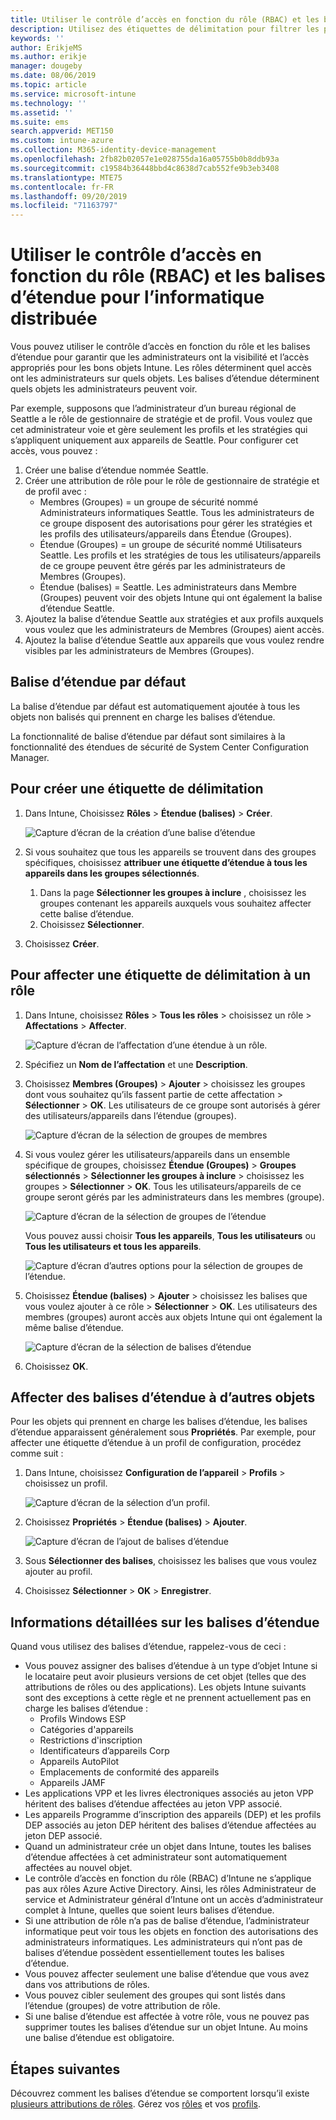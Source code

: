 ```yaml
---
title: Utiliser le contrôle d’accès en fonction du rôle (RBAC) et les balises d’étendue pour les distribuer dans Intune | Microsoft Docs
description: Utilisez des étiquettes de délimitation pour filtrer les profils de configuration de manière à n’afficher que certains rôles.
keywords: ''
author: ErikjeMS
ms.author: erikje
manager: dougeby
ms.date: 08/06/2019
ms.topic: article
ms.service: microsoft-intune
ms.technology: ''
ms.assetid: ''
ms.suite: ems
search.appverid: MET150
ms.custom: intune-azure
ms.collection: M365-identity-device-management
ms.openlocfilehash: 2fb82b02057e1e028755da16a05755b0b8ddb93a
ms.sourcegitcommit: c19584b36448bbd4c8638d7cab552fe9b3eb3408
ms.translationtype: MTE75
ms.contentlocale: fr-FR
ms.lasthandoff: 09/20/2019
ms.locfileid: "71163797"
---
```

# <a name="use-role-based-access-control-rbac-and-scope-tags-for-distributed-it"></a>Utiliser le contrôle d’accès en fonction du rôle (RBAC) et les balises d’étendue pour l’informatique distribuée

Vous pouvez utiliser le contrôle d’accès en fonction du rôle et les balises d’étendue pour garantir que les administrateurs ont la visibilité et l’accès appropriés pour les bons objets Intune. Les rôles déterminent quel accès ont les administrateurs sur quels objets. Les balises d’étendue déterminent quels objets les administrateurs peuvent voir.

Par exemple, supposons que l’administrateur d’un bureau régional de Seattle a le rôle de gestionnaire de stratégie et de profil. Vous voulez que cet administrateur voie et gère seulement les profils et les stratégies qui s’appliquent uniquement aux appareils de Seattle. Pour configurer cet accès, vous pouvez :

1. Créer une balise d’étendue nommée Seattle.
2. Créer une attribution de rôle pour le rôle de gestionnaire de stratégie et de profil avec : 
    - Membres (Groupes) = un groupe de sécurité nommé Administrateurs informatiques Seattle. Tous les administrateurs de ce groupe disposent des autorisations pour gérer les stratégies et les profils des utilisateurs/appareils dans Étendue (Groupes).
    - Étendue (Groupes) = un groupe de sécurité nommé Utilisateurs Seattle. Les profils et les stratégies de tous les utilisateurs/appareils de ce groupe peuvent être gérés par les administrateurs de Membres (Groupes). 
    - Étendue (balises) = Seattle. Les administrateurs dans Membre (Groupes) peuvent voir des objets Intune qui ont également la balise d’étendue Seattle.
3. Ajoutez la balise d’étendue Seattle aux stratégies et aux profils auxquels vous voulez que les administrateurs de Membres (Groupes) aient accès.
4. Ajoutez la balise d’étendue Seattle aux appareils que vous voulez rendre visibles par les administrateurs de Membres (Groupes). 

## <a name="default-scope-tag"></a>Balise d’étendue par défaut
La balise d’étendue par défaut est automatiquement ajoutée à tous les objets non balisés qui prennent en charge les balises d’étendue.

La fonctionnalité de balise d’étendue par défaut sont similaires à la fonctionnalité des étendues de sécurité de System Center Configuration Manager. 

## <a name="to-create-a-scope-tag"></a>Pour créer une étiquette de délimitation

1. Dans Intune, Choisissez **Rôles** > **Étendue (balises)**  > **Créer**.

    ![Capture d’écran de la création d’une balise d’étendue](./media/scope-tags/create-scope-tag.png)

3. Si vous souhaitez que tous les appareils se trouvent dans des groupes spécifiques, choisissez **attribuer une étiquette d’étendue à tous les appareils dans les groupes sélectionnés**.
    1. Dans la page **Sélectionner les groupes à inclure** , choisissez les groupes contenant les appareils auxquels vous souhaitez affecter cette balise d’étendue.
    2. Choisissez **Sélectionner**.
4. Choisissez **Créer**.

## <a name="to-assign-a-scope-tag-to-a-role"></a>Pour affecter une étiquette de délimitation à un rôle

1. Dans Intune, choisissez **Rôles** > **Tous les rôles** > choisissez un rôle > **Affectations** > **Affecter**.

    ![Capture d’écran de l’affectation d’une étendue à un rôle.](./media/scope-tags/assign-scope-to-role.png)

2. Spécifiez un **Nom de l’affectation** et une **Description**.
3. Choisissez **Membres (Groupes)**  > **Ajouter** > choisissez les groupes dont vous souhaitez qu’ils fassent partie de cette affectation > **Sélectionner** >  **OK**. Les utilisateurs de ce groupe sont autorisés à gérer des utilisateurs/appareils dans l’étendue (groupes).

    ![Capture d’écran de la sélection de groupes de membres](./media/scope-tags/select-member-groups.png)

4. Si vous voulez gérer les utilisateurs/appareils dans un ensemble spécifique de groupes, choisissez **Étendue (Groupes)**  > **Groupes sélectionnés** > **Sélectionner les groupes à inclure** > choisissez les groupes > **Sélectionner** > **OK**. Tous les utilisateurs/appareils de ce groupe seront gérés par les administrateurs dans les membres (groupe).

    ![Capture d’écran de la sélection de groupes de l’étendue](./media/scope-tags/select-scope-groups.png)

    Vous pouvez aussi choisir **Tous les appareils**, **Tous les utilisateurs** ou **Tous les utilisateurs et tous les appareils**.

    ![Capture d’écran d’autres options pour la sélection de groupes de l’étendue.](./media/scope-tags/scope-group-other-options.png)
    
5. Choisissez **Étendue (balises)**  > **Ajouter** > choisissez les balises que vous voulez ajouter à ce rôle > **Sélectionner** > **OK**. Les utilisateurs des membres (groupes) auront accès aux objets Intune qui ont également la même balise d’étendue.

    ![Capture d’écran de la sélection de balises d’étendue](./media/scope-tags/select-scope-tags.png)

6. Choisissez **OK**. 

## <a name="assign-scope-tags-to-other-objects"></a>Affecter des balises d’étendue à d’autres objets

Pour les objets qui prennent en charge les balises d’étendue, les balises d’étendue apparaissent généralement sous **Propriétés**. Par exemple, pour affecter une étiquette d’étendue à un profil de configuration, procédez comme suit :

1. Dans Intune, choisissez **Configuration de l’appareil** > **Profils** > choisissez un profil.

    ![Capture d’écran de la sélection d’un profil.](./media/scope-tags/choose-profile.png)

2. Choisissez **Propriétés** > **Étendue (balises)**  > **Ajouter**.

    ![Capture d’écran de l’ajout de balises d’étendue](./media/scope-tags/add-scope-tags.png)

3. Sous **Sélectionner des balises**, choisissez les balises que vous voulez ajouter au profil.
4. Choisissez **Sélectionner** > **OK** > **Enregistrer**.


## <a name="scope-tag-details"></a>Informations détaillées sur les balises d’étendue
Quand vous utilisez des balises d’étendue, rappelez-vous de ceci : 

- Vous pouvez assigner des balises d’étendue à un type d’objet Intune si le locataire peut avoir plusieurs versions de cet objet (telles que des attributions de rôles ou des applications).
  Les objets Intune suivants sont des exceptions à cette règle et ne prennent actuellement pas en charge les balises d’étendue :
    - Profils Windows ESP
    - Catégories d'appareils
    - Restrictions d'inscription
    - Identificateurs d’appareils Corp
    - Appareils AutoPilot
    - Emplacements de conformité des appareils
    - Appareils JAMF
- Les applications VPP et les livres électroniques associés au jeton VPP héritent des balises d’étendue affectées au jeton VPP associé.
- Les appareils Programme d’inscription des appareils (DEP) et les profils DEP associés au jeton DEP héritent des balises d’étendue affectées au jeton DEP associé.
- Quand un administrateur crée un objet dans Intune, toutes les balises d’étendue affectées à cet administrateur sont automatiquement affectées au nouvel objet.
- Le contrôle d’accès en fonction du rôle (RBAC) d’Intune ne s’applique pas aux rôles Azure Active Directory. Ainsi, les rôles Administrateur de service et Administrateur général d’Intune ont un accès d’administrateur complet à Intune, quelles que soient leurs balises d’étendue.
- Si une attribution de rôle n’a pas de balise d’étendue, l’administrateur informatique peut voir tous les objets en fonction des autorisations des administrateurs informatiques. Les administrateurs qui n’ont pas de balises d’étendue possèdent essentiellement toutes les balises d’étendue.
- Vous pouvez affecter seulement une balise d’étendue que vous avez dans vos attributions de rôles.
- Vous pouvez cibler seulement des groupes qui sont listés dans l’étendue (groupes) de votre attribution de rôle.
- Si une balise d’étendue est affectée à votre rôle, vous ne pouvez pas supprimer toutes les balises d’étendue sur un objet Intune. Au moins une balise d’étendue est obligatoire.

## <a name="next-steps"></a>Étapes suivantes

Découvrez comment les balises d’étendue se comportent lorsqu’il existe [plusieurs attributions de rôles](role-based-access-control.md#multiple-role-assignments).
Gérez vos [rôles](role-based-access-control.md) et vos [profils](device-profile-assign.md).
